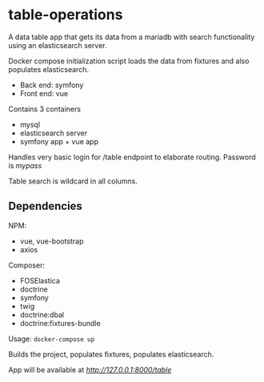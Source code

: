 # table-operations

A data table app that gets its data from a mariadb with search functionality using an elasticsearch server.

Docker compose initialization script loads the data from fixtures and also populates elasticsearch.

- Back end: symfony
- Front end: vue 

Contains 3 containers
- mysql
- elasticsearch server
- symfony app + vue app


Handles very basic login for /table endpoint to elaborate routing.
Password is *mypass*

Table search is wildcard in all columns.

## Dependencies

NPM:
- vue, vue-bootstrap
- axios

Composer:
- FOSElastica
- doctrine
- symfony
- twig
- doctrine:dbal
- doctrine:fixtures-bundle

Usage:
 ```docker-compose up``` 

Builds the project, populates fixtures, populates elasticsearch.

App will be available at *http://127.0.0.1:8000/table*


